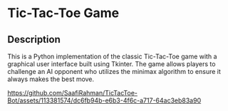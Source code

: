 # Tic-Tac-Toe Game

## Description

This is a Python implementation of the classic Tic-Tac-Toe game with a graphical user interface built using Tkinter. The game allows players to challenge an AI opponent who utilizes the minimax algorithm to ensure it always makes the best move.

https://github.com/SaafiRahman/TicTacToe-Bot/assets/113381574/dc6fb94b-e6b3-4f6c-a717-64ac3eb83a90

